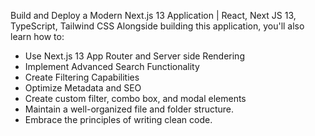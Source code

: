 Build and Deploy a Modern Next.js 13 Application | React, Next JS 13, TypeScript, Tailwind CSS
Alongside building this application, you'll also learn how to:
- Use Next.js 13 App Router and Server side Rendering
- Implement Advanced Search Functionality
- Create Filtering Capabilities
- Optimize Metadata and SEO
- Create custom filter, combo box, and modal elements
- Maintain a well-organized file and folder structure.
- Embrace the principles of writing clean code.
